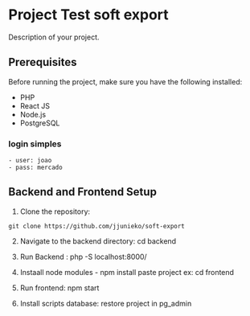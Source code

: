 # Project Test soft export

Description of your project.

## Prerequisites

Before running the project, make sure you have the following installed:

- PHP
- React JS
- Node.js
- PostgreSQL

### login simples
    - user: joao
    - pass: mercado

## Backend  and Frontend Setup

1. Clone the repository: 
```
git clone https://github.com/jjunieko/soft-export
```

2. Navigate to the backend directory: cd backend

3. Run Backend : php -S localhost:8000/

4. Instaall node modules - npm install paste project ex: cd frontend

5. Run frontend: npm start

2. Install scripts database: restore project in pg_admin





